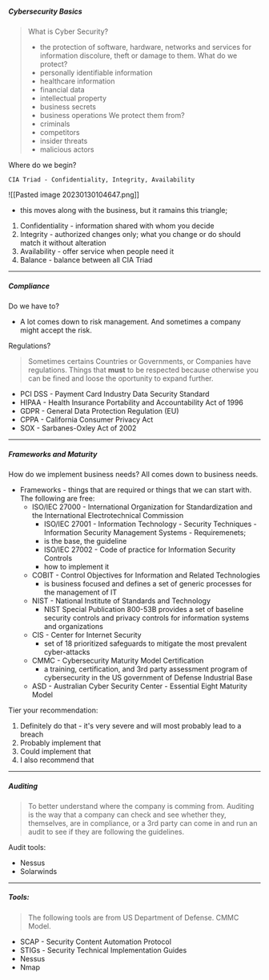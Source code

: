 ##### Cybersecurity Basics
> What is Cyber Security?
>  - the protection of software, hardware, networks and services for information discolure, theft or damage to them.
   What do we protect? 
> - personally identifiable information
> - healthcare information
> - financial data
> - intellectual property
> - business secrets
> - business operations
> We protect them from?
> - criminals
> - competitors
> - insider threats
> - malicious actors

Where do we begin?

	CIA Triad - Confidentiality, Integrity, Availability

![[Pasted image 20230130104647.png]]

- this moves along with the business, but it ramains this triangle;

1. Confidentiality - information shared with whom you decide
2. Integrity - authorized changes only; what you change or do should match it without alteration
3. Availability - offer service when people need it
4. Balance - balance between all CIA Triad

---
##### Compliance

Do we have to?
- A lot comes down to risk management. And sometimes a company might accept the risk.

Regulations?
> Sometimes certains Countries or Governments, or Companies have regulations. Things that **must** to be respected because otherwise you can be fined and loose the oportunity to expand further.

- PCI DSS - Payment Card Industry Data Security Standard
- HIPAA - Health Insurance Portability and Accountability Act of 1996
- GDPR - General Data Protection Regulation (EU)
- CPPA - California Consumer Privacy Act
- SOX - Sarbanes-Oxley Act of 2002

---
##### Frameworks and Maturity
How do we implement business needs? All comes down to business needs.
- Frameworks - things that are required or things that we can start with. The following are free:
	- ISO/IEC 27000 - International Organization for Standardization and the International Electrotechnical Commission
		- ISO/IEC 27001 - Information Technology - Security Techniques - Information Security Management Systems - Requiremenets;
		- is the base, the guideline
		- ISO/IEC 27002 - Code of practice for Information Security Controls
		- how to implement it
	- COBIT - Control Objectives for Information and Related Technologies
		- is business focused and defines a set of generic processes for the management of IT
	- NIST - National Institute of Standards and Technology
		- NIST Special Publication 800-53B provides a set of baseline security controls and privacy controls for information systems and organizations
	- CIS - Center for Internet Security
		- set of 18 prioritized safeguards to mitigate the most prevalent cyber-attacks
	- CMMC - Cybersecurity Maturity Model Certification
		- a training, certification, and 3rd party assessment program of cybersecurity in the US government of Defense Industrial Base
	- ASD - Australian Cyber Security Center - Essential Eight Maturity Model

Tier your recommendation:

1. Definitely do that - it's very severe and will most probably lead to a breach 
2. Probably implement that
3. Could implement that
4. I also recommend that

---
##### Auditing
> To better understand where the company is comming from. 
> Auditing is the way that a company can check and see whether they, themselves, are in compliance, or a 3rd party can come in and run an audit to see if they are following the guidelines.

Audit tools:
- Nessus 
- Solarwinds

---
##### Tools:
> The following tools are from US Department of Defense. CMMC Model.


- SCAP - Security Content Automation Protocol
- STIGs  - Security Technical Implementation Guides
- Nessus 
- Nmap
